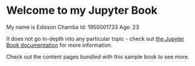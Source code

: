 # Welcome to my Jupyter Book

My name is Edisson Chamba
Id: 1950001733
Age: 23 

It does not go in-depth into any particular topic - check out [the Jupyter Book documentation](https://jupyterbook.org) for more information.

Check out the content pages bundled with this sample book to see more.

```{tableofcontents}
```
